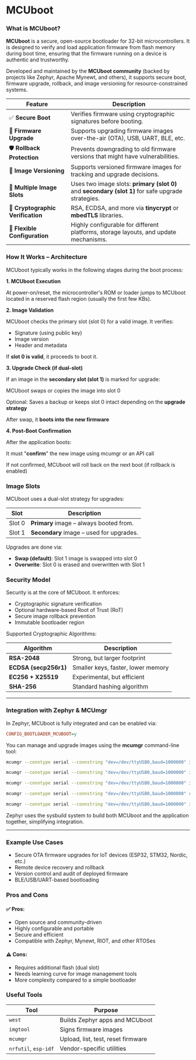 # MCUboot

### What is MCUboot?

**MCUboot** is a secure, open-source bootloader for 32-bit microcontrollers. It is designed to verify and load application firmware from flash memory during boot time, ensuring that the firmware running on a device is authentic and trustworthy.

Developed and maintained by the **MCUboot community** (backed by projects like Zephyr, Apache Mynewt, and others), it supports secure boot, firmware upgrade, rollback, and image versioning for resource-constrained systems.

| Feature                           | Description                                                                                        |
| --------------------------------- | -------------------------------------------------------------------------------------------------- |
| ✅ **Secure Boot**                 | Verifies firmware using cryptographic signatures before booting.                                   |
| 🔁 **Firmware Upgrade**           | Supports upgrading firmware images over-the-air (OTA), USB, UART, BLE, etc.                        |
| 🛡️ **Rollback Protection**       | Prevents downgrading to old firmware versions that might have vulnerabilities.                     |
| 🧩 **Image Versioning**           | Supports versioned firmware images for tracking and upgrade decisions.                             |
| 💾 **Multiple Image Slots**       | Uses two image slots: **primary (slot 0)** and **secondary (slot 1)** for safe upgrade strategies. |
| 🧮 **Cryptographic Verification** | RSA, ECDSA, and more via **tinycrypt** or **mbedTLS** libraries.                                   |
| 📜 **Flexible Configuration**     | Highly configurable for different platforms, storage layouts, and update mechanisms.               |


### How It Works – Architecture

MCUboot typically works in the following stages during the boot process:

**1. MCUboot Execution**

At power-on/reset, the microcontroller's ROM or loader jumps to MCUboot located in a reserved flash region (usually the first few KBs).

**2. Image Validation**

MCUboot checks the primary slot (slot 0) for a valid image. It verifies:

- Signature (using public key)
- Image version
- Header and metadata

If **slot 0 is valid**, it proceeds to boot it.

**3. Upgrade Check (if dual-slot)**

If an image in the **secondary slot (slot 1)** is marked for upgrade:

MCUboot swaps or copies the image into slot 0

Optional: Saves a backup or keeps slot 0 intact depending on the **upgrade strategy**

After swap, it **boots into the new firmware**

**4. Post-Boot Confirmation**

After the application boots:

It must "**confirm**" the new image using mcumgr or an API call

If not confirmed, MCUboot will roll back on the next boot (if rollback is enabled)

### Image Slots

MCUboot uses a dual-slot strategy for upgrades:

| **Slot**   | **Description**                          |
| ---------- | ---------------------------------------- |
| Slot 0     | **Primary** image – always booted from.  |
| Slot 1     | **Secondary** image – used for upgrades. |


Upgrades are done via:
- **Swap (default)**: Slot 1 image is swapped into slot 0
 - **Overwrite**: Slot 0 is erased and overwritten with Slot 1

### Security Model

Security is at the core of MCUboot. It enforces:

- Cryptographic signature verification
- Optional hardware-based Root of Trust (RoT)
- Secure image rollback prevention
- Immutable bootloader region

Supported Cryptographic Algorithms:

| **Algorithm**         | **Description**                    |
| --------------------- | ---------------------------------- |
| **RSA-2048**          | Strong, but larger footprint       |
| **ECDSA (secp256r1)** | Smaller keys, faster, lower memory |
| **EC256 + X25519**    | Experimental, but efficient        |
| **SHA-256**           | Standard hashing algorithm         |

---

### Integration with Zephyr & MCUmgr

In Zephyr, MCUboot is fully integrated and can be enabled via:

```ini
CONFIG_BOOTLOADER_MCUBOOT=y
```

You can manage and upgrade images using the **mcumgr** command-line tool:

```bash
mcumgr --conntype serial --connstring "dev=/dev/ttyUSB0,baud=1000000" image list

mcumgr --conntype serial --connstring "dev=/dev/ttyUSB0,baud=1000000" image upload build/sample_name/zephyr/zephyr.signed.bin

mcumgr --conntype serial --connstring "dev=/dev/ttyUSB0,baud=1000000" image test <hash>

mcumgr --conntype serial --connstring "dev=/dev/ttyUSB0,baud=1000000" reset

mcumgr --conntype serial --connstring "dev=/dev/ttyUSB0,baud=1000000" image confirm <hash>
```

Zephyr uses the sysbuild system to build both MCUboot and the application together, simplifying integration.

---

### Example Use Cases

- Secure OTA firmware upgrades for IoT devices (ESP32, STM32, Nordic, etc.)
- Remote device recovery and rollback
- Version control and audit of deployed firmware
- BLE/USB/UART-based bootloading

### Pros and Cons
#### ✅ Pros:

- Open source and community-driven
- Highly configurable and portable
- Secure and efficient
- Compatible with Zephyr, Mynewt, RIOT, and other RTOSes

#### ⚠️ Cons:
- Requires additional flash (dual slot)
- Needs learning curve for image management tools
- More complexity compared to a simple bootloader

### Useful Tools

| Tool                 | Purpose                            |
| -------------------- | ---------------------------------- |
| `west`               | Builds Zephyr apps and MCUboot     |
| `imgtool`            | Signs firmware images              |
| `mcumgr`             | Upload, list, test, reset firmware |
| `nrfutil`, `esp-idf` | Vendor-specific utilities          |
